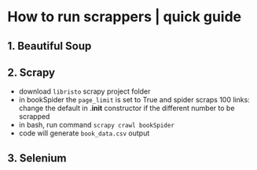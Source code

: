 # How to run scrappers | quick guide 
## 1. Beautiful Soup 

## 2. Scrapy 
- download `libristo` scrapy project folder
- in bookSpider the `page_limit` is set to True and spider scraps 100 links: change the default in .__init__ constructor if the different number to be scrapped
- in bash, run command `scrapy crawl bookSpider`
- code will generate `book_data.csv` output

## 3. Selenium
